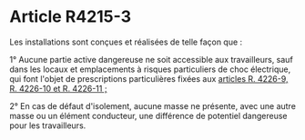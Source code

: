 # Article R4215-3

Les installations sont conçues et réalisées de telle façon que : 

1° Aucune partie active dangereuse ne soit accessible aux travailleurs, sauf dans les locaux et emplacements à risques particuliers de choc électrique, qui font l'objet de prescriptions particulières fixées aux [articles R. 4226-9, R. 4226-10 et R. 4226-11 ;][1] 

2° En cas de défaut d'isolement, aucune masse ne présente, avec une autre masse ou un élément conducteur, une différence de potentiel dangereuse pour les travailleurs.

 [1]: /affichCodeArticle.do?cidTexte=LEGITEXT000006072050&idArticle=LEGIARTI000022761554&dateTexte=&categorieLien=cid